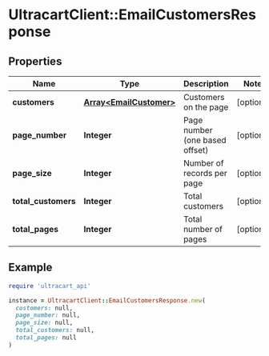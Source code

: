 # UltracartClient::EmailCustomersResponse

## Properties

| Name | Type | Description | Notes |
| ---- | ---- | ----------- | ----- |
| **customers** | [**Array&lt;EmailCustomer&gt;**](EmailCustomer.md) | Customers on the page | [optional] |
| **page_number** | **Integer** | Page number (one based offset) | [optional] |
| **page_size** | **Integer** | Number of records per page | [optional] |
| **total_customers** | **Integer** | Total customers | [optional] |
| **total_pages** | **Integer** | Total number of pages | [optional] |

## Example

```ruby
require 'ultracart_api'

instance = UltracartClient::EmailCustomersResponse.new(
  customers: null,
  page_number: null,
  page_size: null,
  total_customers: null,
  total_pages: null
)
```

